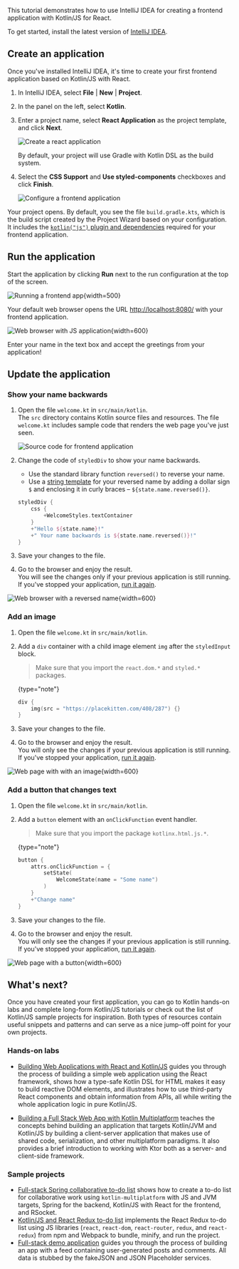 [//]: # (title: Get started with Kotlin/JS for React)

This tutorial demonstrates how to use IntelliJ IDEA for creating a frontend application with Kotlin/JS for React.

To get started, install the latest version of [IntelliJ IDEA](https://www.jetbrains.com/idea/download/index.html).

## Create an application 

Once you've installed IntelliJ IDEA, it's time to create your first frontend application based on Kotlin/JS with React.

1. In IntelliJ IDEA, select **File** | **New** | **Project**.
2. In the panel on the left, select **Kotlin**.
3. Enter a project name, select **React Application** as the project template, and click **Next**.
   
    ![Create a react application](js-new-project-1.png)
    
    By default, your project will use Gradle with Kotlin DSL as the build system.

4. Select the **CSS Support** and **Use styled-components** checkboxes and click **Finish**.
  
    ![Configure a frontend application](js-new-project-2.png) 
    
Your project opens. By default, you see the file `build.gradle.kts`, which is the build script created by the Project 
Wizard based on your configuration. It includes the [`kotlin("js")` plugin and dependencies](js-project-setup.md) 
required for your frontend application.

## Run the application

Start the application by clicking **Run** next to the run configuration at the top of the screen.

![Running a frontend app](js-run-app.png){width=500}

Your default web browser opens the URL [http://localhost:8080/](http://localhost:8080/) with your frontend application.

![Web browser with JS application](js-output-1.png){width=600}

Enter your name in the text box and accept the greetings from your application!

## Update the application

### Show your name backwards

1. Open the file `welcome.kt` in `src/main/kotlin`.  
    The `src` directory contains Kotlin source files and resources. The file `welcome.kt` includes sample code that renders 
    the web page you've just seen.
    
    ![Source code for frontend application](js-welcome-kt.png)

2. Change the code of `styledDiv` to show your name backwards.  
   
   * Use the standard library function `reversed()` to reverse your name.
   * Use a [string template](basic-types.md#string-templates) for your reversed 
   name by adding a dollar sign `$` and enclosing it in curly braces – `${state.name.reversed()}`.

   ```kotlin
   styledDiv {
       css {
           +WelcomeStyles.textContainer
       }
       +"Hello ${state.name}!"
       +" Your name backwards is ${state.name.reversed()}!"
   }
   ```

3. Save your changes to the file.

4. Go to the browser and enjoy the result.  
    You will see the changes only if your previous application is still running. If you've stopped your application, [run it again](#run-the-application).

![Web browser with a reversed name](js-output-2.png){width=600}

### Add an image

1. Open the file `welcome.kt` in `src/main/kotlin`.  

2. Add a `div` container with a child image element `img` after the `styledInput` block.  
   
   > Make sure that you import the `react.dom.*` and `styled.*` packages.
   >
   {type="note"}
   
   ```kotlin
   div {
       img(src = "https://placekitten.com/408/287") {}
   }
   ```

3. Save your changes to the file.

4. Go to the browser and enjoy the result.  
    You will only see the changes if your previous application is still running. If you've stopped your application, [run it again](#run-the-application).
   
![Web page with with an image](js-output-3.png){width=600}

### Add a button that changes text

1. Open the file `welcome.kt` in `src/main/kotlin`.  

2. Add a `button` element with an `onClickFunction` event handler.  
   
   > Make sure that you import the package `kotlinx.html.js.*`.
   >
   {type="note"}

   ```kotlin
   button {
       attrs.onClickFunction = {
           setState(
               WelcomeState(name = "Some name")
           )
       }
       +"Change name"
   }   
   ```

3. Save your changes to the file.

4. Go to the browser and enjoy the result.  
    You will only see the changes if your previous application is still running. If you've stopped your application, [run it again](#run-the-application).

![Web page with a button](js-output-4.png){width=600}

## What's next?

Once you have created your first application, you can go to Kotlin hands-on labs and complete long-form Kotlin/JS tutorials
or check out the list of Kotlin/JS sample projects for inspiration. Both types of resources contain useful snippets and
patterns and can serve as a nice jump-off point for your own projects.

### Hands-on labs

* [Building Web Applications with React and Kotlin/JS](https://play.kotlinlang.org/hands-on/Building%20Web%20Applications%20with%20React%20and%20Kotlin%20JS/01_Introduction)
guides you through the process of building a simple web application using the React framework, shows how a type-safe Kotlin
DSL for HTML makes it easy to build reactive DOM elements, and illustrates how to use third-party React components and
obtain information from APIs, all while writing the whole application logic in pure Kotlin/JS.

* [Building a Full Stack Web App with Kotlin Multiplatform](https://play.kotlinlang.org/hands-on/Full%20Stack%20Web%20App%20with%20Kotlin%20Multiplatform/01_Introduction)
teaches the concepts behind building an application that targets Kotlin/JVM and Kotlin/JS by building a client-server
application that makes use of shared code, serialization, and other multiplatform paradigms. It also provides a brief
introduction to working with Ktor both as a server- and client-side framework.

### Sample projects

* [Full-stack Spring collaborative to-do list](https://github.com/Kotlin/full-stack-spring-collaborative-todo-list-sample)
shows how to create a to-do list for collaborative work using `kotlin-multiplatform` with JS and JVM targets, Spring
for the backend, Kotlin/JS with React for the frontend, and RSocket.
* [Kotlin/JS and React Redux to-do list](https://github.com/Kotlin/react-redux-js-ir-todo-list-sample) implements
the React Redux to-do list using JS libraries (`react`, `react-dom`, `react-router`, `redux`, and `react-redux`)
from npm and Webpack to bundle, minify, and run the project.
* [Full-stack demo application](https://github.com/Kotlin/full-stack-web-jetbrains-night-sample) guides you through
the process of building an app with a feed containing user-generated posts and comments. All data is stubbed by
the fakeJSON and JSON Placeholder services.